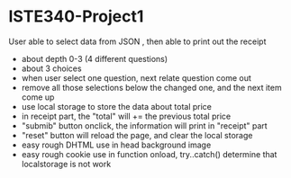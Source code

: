# ISTE340-Project1
User able to select data from JSON , then able to print out the receipt 

- about depth 0-3 (4 different questions)
- about 3 choices
- when user select one question, next relate question come out
- remove all those selections below the changed one, and the next item come up
- use local storage to store the data about total price
- in receipt part, the "total" will += the previous total price
- "submib" button onclick, the information will print in "receipt" part
- "reset" button will reload the page, and clear the local storage
- easy rough DHTML use in head background image
- easy rough cookie use in function onload, try..catch() determine that localstorage is not work
